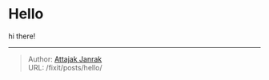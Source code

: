 # Hello


hi there!


---

> Author: [Attajak Janrak](https://github.com/attajak)  
> URL: /fixit/posts/hello/  

